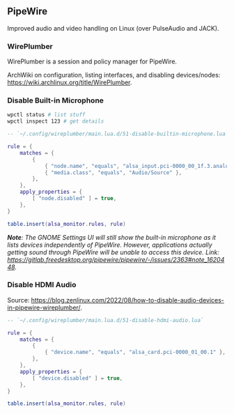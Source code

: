 ## PipeWire
Improved audio and video handling on Linux (over PulseAudio and JACK).

### WirePlumber
WirePlumber is a session and policy manager for PipeWire.

ArchWiki on configuration, listing interfaces, and disabling devices/nodes: <https://wiki.archlinux.org/title/WirePlumber>.

### Disable Built-in Microphone
```bash
wpctl status # list stuff
wpctl inspect 123 # get details
```

```lua
-- `~/.config/wireplumber/main.lua.d/51-disable-builtin-microphone.lua`

rule = {
	matches = {
		{
			{ "node.name", "equals", "alsa_input.pci-0000_00_1f.3.analog-stereo" },
			{ "media.class", "equals", "Audio/Source" },
		},
	},
	apply_properties = {
		[ "node.disabled" ] = true,
	},
}

table.insert(alsa_monitor.rules, rule)
```

_**Note**: The GNOME Settings UI will still show the built-in microphone as it lists devices independently of PipeWire.
However, applications actually getting sound through PipeWire will be unable to access this device.
Link: <https://gitlab.freedesktop.org/pipewire/pipewire/-/issues/2363#note_1620448>._

### Disable HDMI Audio
Source: <https://blog.zenlinux.com/2022/08/how-to-disable-audio-devices-in-pipewire-wireplumber/>.

```lua
-- `~/.config/wireplumber/main.lua.d/51-disable-hdmi-audio.lua`

rule = {
	matches = {
		{
			{ "device.name", "equals", "alsa_card.pci-0000_01_00.1" },
		},
	},
	apply_properties = {
		[ "device.disabled" ] = true,
	},
}

table.insert(alsa_monitor.rules, rule)
```
